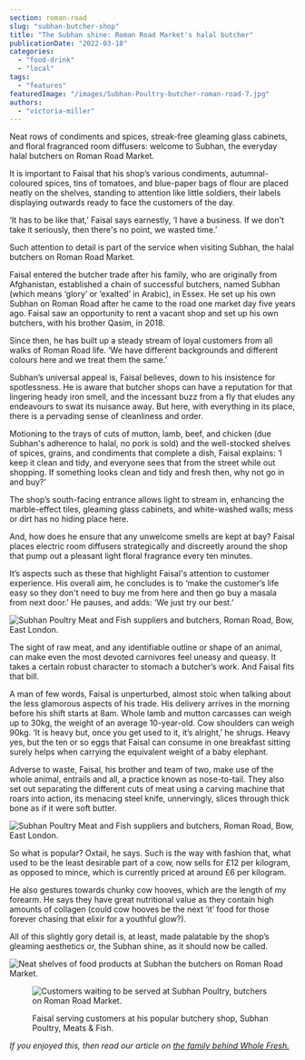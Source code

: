 ```yaml
---
section: roman-road
slug: "subhan-butcher-shop"
title: "The Subhan shine: Roman Road Market's halal butcher"
publicationDate: "2022-03-18"
categories: 
  - "food-drink"
  - "local"
tags: 
  - "features"
featuredImage: "/images/Subhan-Poultry-butcher-roman-road-7.jpg"
authors: 
  - "victoria-miller"
---
```


Neat rows of condiments and spices, streak-free gleaming glass cabinets, and floral fragranced room diffusers: welcome to Subhan, the everyday halal butchers on Roman Road Market.

It is important to Faisal that his shop’s various condiments, autumnal-coloured spices, tins of tomatoes, and blue-paper bags of flour are placed neatly on the shelves, standing to attention like little soldiers, their labels displaying outwards ready to face the customers of the day.  

‘It has to be like that,’ Faisal says earnestly, ‘I have a business. If we don't take it seriously, then there's no point, we wasted time.’

Such attention to detail is part of the service when visiting Subhan, the halal butchers on Roman Road Market.

Faisal entered the butcher trade after his family, who are originally from Afghanistan, established a chain of successful butchers, named Subhan (which means ‘glory’ or ‘exalted’ in Arabic), in Essex. He set up his own Subhan on Roman Road after he came to the road one market day five years ago. Faisal saw an opportunity to rent a vacant shop and set up his own butchers, with his brother Qasim, in 2018.

Since then, he has built up a steady stream of loyal customers from all walks of Roman Road life. ‘We have different backgrounds and different colours here and we treat them the same.’

Subhan’s universal appeal is, Faisal believes, down to his insistence for spotlessness. He is aware that butcher shops can have a reputation for that lingering heady iron smell, and the incessant buzz from a fly that eludes any endeavours to swat its nuisance away. But here, with everything in its place, there is a pervading sense of cleanliness and order. 

Motioning to the trays of cuts of mutton, lamb, beef, and chicken (due Subhan's adherence to halal, no pork is sold) and the well-stocked shelves of spices, grains, and condiments that complete a dish, Faisal explains: ‘I keep it clean and tidy, and everyone sees that from the street while out shopping. If something looks clean and tidy and fresh then, why not go in and buy?’

The shop’s south-facing entrance allows light to stream in, enhancing the marble-effect tiles, gleaming glass cabinets, and white-washed walls; mess or dirt has no hiding place here.

And, how does he ensure that any unwelcome smells are kept at bay? Faisal places electric room diffusers strategically and discreetly around the shop that pump out a pleasant light floral fragrance every ten minutes.

It’s aspects such as these that highlight Faisal's attention to customer experience. His overall aim, he concludes is to ‘make the customer’s life easy so they don't need to buy me from here and then go buy a masala from next door.’ He pauses, and adds: ‘We just try our best.’

![Subhan Poultry Meat and Fish suppliers and butchers, Roman Road, Bow, East London.](/images/Subhan-Poultry-butcher-roman-road-2-1024x683.jpg)

The sight of raw meat, and any identifiable outline or shape of an animal, can make even the most devoted carnivores feel uneasy and queasy. It takes a certain robust character to stomach a butcher’s work. And Faisal fits that bill.

A man of few words, Faisal is unperturbed, almost stoic when talking about the less glamorous aspects of his trade. His delivery arrives in the morning before his shift starts at 8am. Whole lamb and mutton carcasses can weigh up to 30kg, the weight of an average 10-year-old. Cow shoulders can weigh 90kg. ‘It is heavy but, once you get used to it, it’s alright,’ he shrugs. Heavy yes, but the ten or so eggs that Faisal can consume in one breakfast sitting surely helps when carrying the equivalent weight of a baby elephant.

Adverse to waste, Faisal, his brother and team of two, make use of the whole animal, entrails and all, a practice known as nose-to-tail. They also set out separating the different cuts of meat using a carving machine that roars into action, its menacing steel knife, unnervingly, slices through thick bone as if it were soft butter.  

![Subhan Poultry Meat and Fish suppliers and butchers, Roman Road, Bow, East London.](/images/Subhan-Poultry-butcher-roman-road-3-1024x683.jpg)

So what is popular? Oxtail, he says. Such is the way with fashion that, what used to be the least desirable part of a cow, now sells for £12 per kilogram, as opposed to mince, which is currently priced at around £6 per kilogram.

He also gestures towards chunky cow hooves, which are the length of my forearm. He says they have great nutritional value as they contain high amounts of collagen (could cow hooves be the next ‘it’ food for those forever chasing that elixir for a youthful glow?). 

All of this slightly gory detail is, at least, made palatable by the shop’s gleaming aesthetics or, the Subhan shine, as it should now be called.

![Neat shelves of food products at Subhan the butchers on Roman Road Market.](/images/Subhan-Poultry-butcher-roman-road-4-1024x683.jpg)

<figure>

![Customers waiting to be served at Subhan Poultry, butchers on Roman Road Market.](/images/Subhan-Poultry-butcher-roman-road-1-1024x683.jpg)

<figcaption>

Faisal serving customers at his popular butchery shop, Subhan Poultry, Meats & Fish.

</figcaption>

</figure>

_If you enjoyed this, then read our article on [the family behind Whole Fresh.](https://romanroadlondon.com/whole-fresh-roman-road-bow-opens/)_


